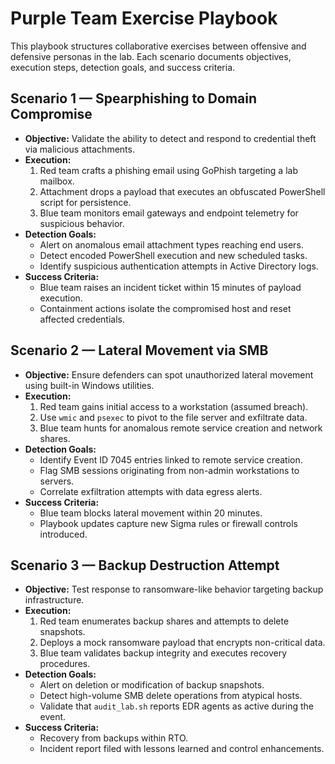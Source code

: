 # Purple Team Exercise Playbook

This playbook structures collaborative exercises between offensive and defensive personas in the lab. Each scenario documents objectives, execution steps, detection goals, and success criteria.

## Scenario 1 — Spearphishing to Domain Compromise

- **Objective:** Validate the ability to detect and respond to credential theft via malicious attachments.
- **Execution:**
  1. Red team crafts a phishing email using GoPhish targeting a lab mailbox.
  2. Attachment drops a payload that executes an obfuscated PowerShell script for persistence.
  3. Blue team monitors email gateways and endpoint telemetry for suspicious behavior.
- **Detection Goals:**
  - Alert on anomalous email attachment types reaching end users.
  - Detect encoded PowerShell execution and new scheduled tasks.
  - Identify suspicious authentication attempts in Active Directory logs.
- **Success Criteria:**
  - Blue team raises an incident ticket within 15 minutes of payload execution.
  - Containment actions isolate the compromised host and reset affected credentials.

## Scenario 2 — Lateral Movement via SMB

- **Objective:** Ensure defenders can spot unauthorized lateral movement using built-in Windows utilities.
- **Execution:**
  1. Red team gains initial access to a workstation (assumed breach).
  2. Use `wmic` and `psexec` to pivot to the file server and exfiltrate data.
  3. Blue team hunts for anomalous remote service creation and network shares.
- **Detection Goals:**
  - Identify Event ID 7045 entries linked to remote service creation.
  - Flag SMB sessions originating from non-admin workstations to servers.
  - Correlate exfiltration attempts with data egress alerts.
- **Success Criteria:**
  - Blue team blocks lateral movement within 20 minutes.
  - Playbook updates capture new Sigma rules or firewall controls introduced.

## Scenario 3 — Backup Destruction Attempt

- **Objective:** Test response to ransomware-like behavior targeting backup infrastructure.
- **Execution:**
  1. Red team enumerates backup shares and attempts to delete snapshots.
  2. Deploys a mock ransomware payload that encrypts non-critical data.
  3. Blue team validates backup integrity and executes recovery procedures.
- **Detection Goals:**
  - Alert on deletion or modification of backup snapshots.
  - Detect high-volume SMB delete operations from atypical hosts.
  - Validate that `audit_lab.sh` reports EDR agents as active during the event.
- **Success Criteria:**
  - Recovery from backups within RTO.
  - Incident report filed with lessons learned and control enhancements.
